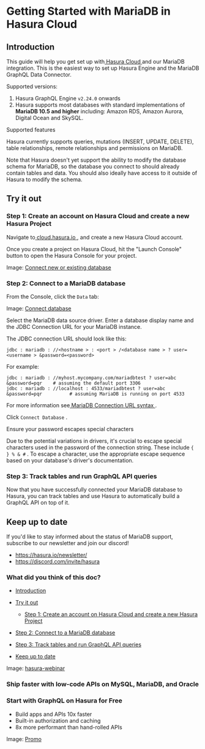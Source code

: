# Getting Started with MariaDB in Hasura Cloud

## Introduction​

This guide will help you get set up with[ Hasura Cloud ](https://hasura.io/docs/latest/hasura-cloud/overview/)and our MariaDB integration. This is
the easiest way to set up Hasura Engine and the MariaDB GraphQL Data Connector.

Supported versions:

1. Hasura GraphQL Engine `v2.24.0` onwards
2. Hasura supports most databases with standard implementations of **MariaDB 10.5 and higher** including: Amazon RDS,
Amazon Aurora, Digital Ocean and SkySQL.


Supported features

Hasura currently supports queries, mutations (INSERT, UPDATE, DELETE), table relationships, remote relationships and
permissions on MariaDB.

Note that Hasura doesn't yet support the ability to modify the database schema for MariaDB, so the database you connect
to should already contain tables and data. You should also ideally have access to it outside of Hasura to modify the
schema.

## Try it out​

### Step 1: Create an account on Hasura Cloud and create a new Hasura Project​

Navigate to[ cloud.hasura.io ](https://cloud.hasura.io/signup/?pg=docs&plcmt=body&cta=navigate-to-cloud-hasura-io&tech=default&skip_onboarding=true),
and create a new Hasura Cloud account.

Once you create a project on Hasura Cloud, hit the "Launch Console" button to open the Hasura Console for your project.

Image: [ Connect new or existing database ](https://hasura.io/docs/assets/images/create-project-8451135f7ff89b8f6e8fb3d29fd01ade.png)

### Step 2: Connect to a MariaDB database​

From the Console, click the `Data` tab:

Image: [ Connect database ](https://hasura.io/docs/assets/images/connect-db-console-d08a940e3d5f1f710ba1c83383920b77.png)

Select the MariaDB data source driver. Enter a database display name and the JDBC Connection URL for your MariaDB
instance.

The JDBC connection URL should look like this:

`jdbc : mariadb : //<hostname > : <port > /<database name > ? user=<username > &password=<password>`

For example:

```
jdbc : mariadb : //myhost.mycompany.com/mariadbtest ? user=abc &password=pqr    # assuming the default port 3306
jdbc : mariadb : //localhost : 4533/mariadbtest ? user=abc &password=pqr          # assuming MariaDB is running on port 4533
```

For more information see[ MariaDB Connection URL syntax ](https://mariadb.com/kb/en/about-mariadb-connector-j/#using-the-driver).

Click `Connect Database` .

Ensure your password escapes special characters

Due to the potential variations in drivers, it's crucial to escape special characters used in the password of the
connection string. These include `{ } % & #` . To escape a character, use the appropriate escape sequence based on your
database's driver's documentation.

### Step 3: Track tables and run GraphQL API queries​

Now that you have successfully connected your MariaDB database to Hasura, you can track tables and use Hasura to
automatically build a GraphQL API on top of it.

## Keep up to date​

If you'd like to stay informed about the status of MariaDB support, subscribe to our newsletter and join our discord!

- [ https://hasura.io/newsletter/ ](https://hasura.io/newsletter/)
- [ https://discord.com/invite/hasura ](https://discord.com/invite/hasura)


### What did you think of this doc?

- [ Introduction ](https://hasura.io/docs/latest/databases/mariadb/cloud/#introduction)
- [ Try it out ](https://hasura.io/docs/latest/databases/mariadb/cloud/#try-it-out)
    - [ Step 1: Create an account on Hasura Cloud and create a new Hasura Project ](https://hasura.io/docs/latest/databases/mariadb/cloud/#step-1-create-an-account-on-hasura-cloud-and-create-a-new-hasura-project)

- [ Step 2: Connect to a MariaDB database ](https://hasura.io/docs/latest/databases/mariadb/cloud/#step-2-connect-to-a-mariadb-database)

- [ Step 3: Track tables and run GraphQL API queries ](https://hasura.io/docs/latest/databases/mariadb/cloud/#step-3-track-tables-and-run-graphql-api-queries)
- [ Keep up to date ](https://hasura.io/docs/latest/databases/mariadb/cloud/#keep-up-to-date)


Image: [ hasura-webinar ](https://res.cloudinary.com/dh8fp23nd/image/upload/v1683628053/main-web/Group_11457_vceb9f.png)

### Ship faster with low-code APIs on MySQL, MariaDB, and Oracle

### Start with GraphQL on Hasura for Free

- Build apps and APIs 10x faster
- Built-in authorization and caching
- 8x more performant than hand-rolled APIs


Image: [ Promo ](https://hasura.io/docs/assets/images/hasura-free-ff60e409244e0ea12b5a3045d1a9096b.png)